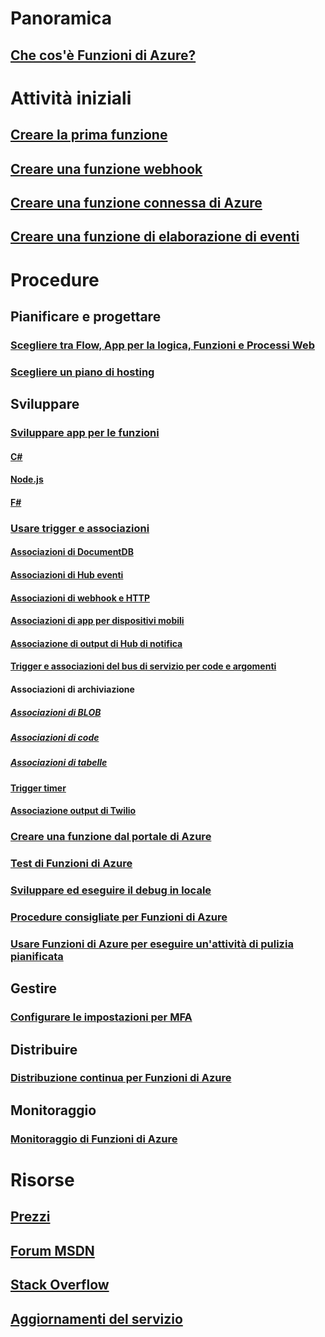 # Panoramica
## [Che cos'è Funzioni di Azure?](functions-overview.md)
# Attività iniziali
## [Creare la prima funzione](functions-create-first-azure-function.md)
## [Creare una funzione webhook](functions-create-a-web-hook-or-api-function.md)
## [Creare una funzione connessa di Azure](functions-create-an-azure-connected-function.md)
## [Creare una funzione di elaborazione di eventi](functions-create-an-event-processing-function.md)
# Procedure
## Pianificare e progettare
### [Scegliere tra Flow, App per la logica, Funzioni e Processi Web](functions-compare-logic-apps-ms-flow-webjobs.md)
### [Scegliere un piano di hosting](functions-scale.md)

## Sviluppare
### [Sviluppare app per le funzioni](functions-reference.md)
#### [C#](functions-reference-csharp.md)
#### [Node.js](functions-reference-node.md)
#### [F#](functions-reference-fsharp.md)
### [Usare trigger e associazioni](functions-triggers-bindings.md)
#### [Associazioni di DocumentDB](functions-bindings-documentdb.md)
#### [Associazioni di Hub eventi](functions-bindings-event-hubs.md)
#### [Associazioni di webhook e HTTP](functions-bindings-http-webhook.md)
#### [Associazioni di app per dispositivi mobili](functions-bindings-mobile-apps.md)
#### [Associazione di output di Hub di notifica](functions-bindings-notification-hubs.md)
#### [Trigger e associazioni del bus di servizio per code e argomenti](functions-bindings-service-bus.md)
#### Associazioni di archiviazione
##### [Associazioni di BLOB](functions-bindings-storage-blob.md)
##### [Associazioni di code](functions-bindings-storage-queue.md)
##### [Associazioni di tabelle](functions-bindings-storage-table.md)
#### [Trigger timer](functions-bindings-timer.md)
#### [Associazione output di Twilio](functions-bindings-twilio.md)
### [Creare una funzione dal portale di Azure](functions-create-first-azure-function-azure-portal.md)
### [Test di Funzioni di Azure](functions-test-a-function.md)
### [Sviluppare ed eseguire il debug in locale](functions-run-local.md)
### [Procedure consigliate per Funzioni di Azure](functions-best-practices.md)
### [Usare Funzioni di Azure per eseguire un'attività di pulizia pianificata](functions-scenario-database-table-cleanup.md)

## Gestire
### [Configurare le impostazioni per MFA](functions-how-to-use-azure-function-app-settings.md)

## Distribuire
### [Distribuzione continua per Funzioni di Azure](functions-continuous-deployment.md)

## Monitoraggio
### [Monitoraggio di Funzioni di Azure](functions-monitoring.md)

# Risorse
## [Prezzi](https://azure.microsoft.com/pricing/details/functions/)  
## [Forum MSDN](https://social.msdn.microsoft.com/Forums/en-US/home?forum=AzureFunctions)
## [Stack Overflow](http://stackoverflow.com/questions/tagged/azure-functions)
## [Aggiornamenti del servizio](https://azure.microsoft.com/en-us/updates/?product=functions&updatetype=&platform=)


<!--HONumber=Dec16_HO1-->


